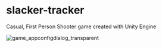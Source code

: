 # slacker-tracker
Casual, First Person Shooter game created with Unity Engine

![game_appconfigdialog_transparent](https://user-images.githubusercontent.com/42902906/52214263-3a804600-285f-11e9-8735-75615aa6a165.png)
